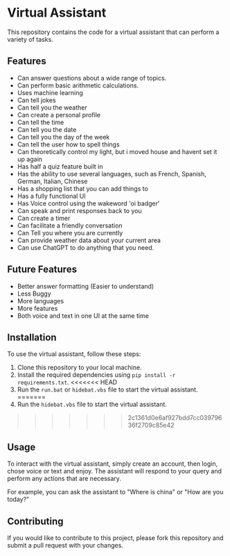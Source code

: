 # Virtual Assistant

This repository contains the code for a virtual assistant that can perform a variety of tasks.

## Features

- Can answer questions about a wide range of topics.
- Can perform basic arithmetic calculations.
- Uses machine learning
- Can tell jokes
- Can tell you the weather
- Can create a personal profile
- Can tell the time
- Can tell you the date
- Can tell you the day of the week
- Can tell the user how to spell things
- Can theoretically control my light, but i moved house and havent set it up again
- Has half a quiz feature built in
- Has the ability to use several languages, such as French, Spanish, German, Italian, Chinese
- Has a shopping list that you can add things to
- Has a fully functional UI
- Has Voice control using the wakeword 'oi badger'
- Can speak and print responses back to you
- Can create a timer
- Can facilitate a friendly conversation
- Can Tell you where you are currently
- Can provide weather data about your current area
- Can use ChatGPT to do anything that you need.

## Future Features

- Better answer formatting (Easier to understand)
- Less Buggy
- More languages
- More features
- Both voice and text in one UI at the same time


## Installation

To use the virtual assistant, follow these steps:

1. Clone this repository to your local machine.
2. Install the required dependencies using `pip install -r requirements.txt`.
<<<<<<< HEAD
3. Run the `run.bat` or `hidebat.vbs` file to start the virtual assistant.
=======
3. Run the `hidebat.vbs` file to start the virtual assistant.
>>>>>>> 2c1361d0e6af927bdd7cc03979636f2709c85e42

## Usage

To interact with the virtual assistant, simply create an account, then login, chose voice or text and enjoy. The assistant will respond to your query and perform any actions that are necessary.

For example, you can ask the assistant to "Where is china" or "How are you today?"

## Contributing

If you would like to contribute to this project, please fork this repository and submit a pull request with your changes.
